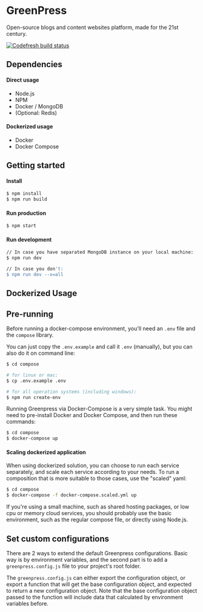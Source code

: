 # GreenPress

Open-source blogs and content websites platform, made for the 21st century.

[![Codefresh build status]( https://g.codefresh.io/api/badges/pipeline/greenpress/greenpress%2Fgreenpress?type=cf-1)]( https://g.codefresh.io/public/accounts/greenpress/pipelines/new/5f0c0847cbfcb738508361c0)

## Dependencies
#### Direct usage
- Node.js
- NPM
- Docker / MongoDB
- (Optional: Redis)

#### Dockerized usage
- Docker
- Docker Compose

## Getting started
#### Install
```sh
$ npm install
$ npm run build
```

#### Run production
```sh
$ npm start
```

#### Run development
```sh
// In case you have separated MongoDB instance on your local machine:
$ npm run dev

// In case you don't:
$ npm run dev --x=all
```

## Dockerized Usage

## Pre-running
Before running a docker-compose environment, you'll need an `.env` file and the `compose` library.

You can just copy the `.env.example` and call it `.env` (manually), but you can also do it on command line:
```sh
$ cd compose

# for linux or mac:
$ cp .env.example .env

# for all operation systems (including windows):
$ npm run create-env
```

Running Greenpress via Docker-Compose is a very simple task.
You might need to pre-install Docker and Docker Compose, and then run these commands:
```sh
$ cd compose
$ docker-compose up
```

#### Scaling dockerized application
When using dockerized solution, you can choose to run each service separately, and scale each service according to your needs.
To run a composition that is more suitable to those cases, use the "scaled" yaml:
```sh
$ cd compose
$ docker-compose -f docker-compose.scaled.yml up
```
If you're using a small machine, such as shared hosting packages, or low cpu or memory cloud services, you should probably use the basic environment, such as the regular compose file, or directly using Node.js.

## Set custom configurations
There are 2 ways to extend the default Greenpress configurations.
Basic way is by environment variables, and the second part is to add a `greenpress.config.js` file to your project's root folder.

The `greenpress.config.js` can either export the configuration object, or export a function that will get the base configuration object, and expected to return a new configuration object.
Note that the base configuration object passed to the function will include data that calculated by environment variables before.
 
